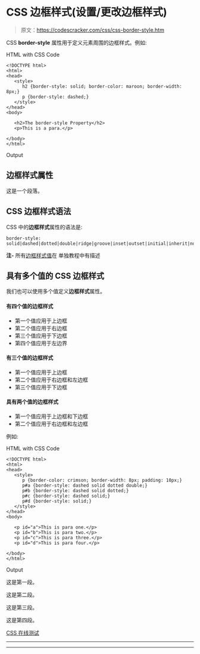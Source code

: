 # CSS 边框样式(设置/更改边框样式)

> 原文：<https://codescracker.com/css/css-border-style.htm>

CSS **border-style** 属性用于定义元素周围的边框样式。例如:

HTML with CSS Code

```
<!DOCTYPE html>
<html>
<head>
   <style>
      h2 {border-style: solid; border-color: maroon; border-width: 8px;}
      p {border-style: dashed;}
   </style>
</head>
<body>

   <h2>The border-style Property</h2>
   <p>This is a para.</p>

</body>
</html>
```

Output

## 边框样式属性

这是一个段落。

## CSS 边框样式语法

CSS 中的**边框样式**属性的语法是:

```
border-style: solid|dashed|dotted|double|ridge|groove|inset|outset|initial|inherit|none|hidden;
```

**注-** 所有[边框样式值](/css/css-border-style-values.htm)在 单独教程中有描述

## 具有多个值的 CSS 边框样式

我们也可以使用多个值定义**边框样式**属性。

#### 有四个值的边框样式

*   第一个值应用于上边框
*   第二个值应用于右边框
*   第三个值应用于下边框
*   第四个值应用于左边界

#### 有三个值的边框样式

*   第一个值应用于上边框
*   第二个值应用于右边框和左边框
*   第三个值应用于下边框

#### 具有两个值的边框样式

*   第一个值应用于上边框和下边框
*   第二个值应用于右边框和左边框

例如:

HTML with CSS Code

```
<!DOCTYPE html>
<html>
<head>
   <style>
      p {border-color: crimson; border-width: 8px; padding: 10px;}
      p#a {border-style: dashed solid dotted double;}
      p#b {border-style: dashed solid dotted;}
      p#c {border-style: dashed solid;}
      p#d {border-style: solid;}
   </style>
</head>
<body>

   <p id="a">This is para one.</p>
   <p id="b">This is para two.</p>
   <p id="c">This is para three.</p>
   <p id="d">This is para four.</p>

</body>
</html>
```

Output

这是第一段。

这是第二段。

这是第三段。

这是第四段。

[CSS 在线测试](/exam/showtest.php?subid=5)

* * *

* * *